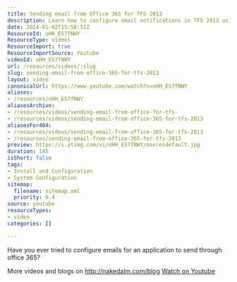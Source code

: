 ```yaml
---
title: Sending email from Office 365 for TFS 2013
description: Learn how to configure email notifications in TFS 2013 using Office 365. Enhance your app's communication effortlessly! More at nakedalm.com/blog.
date: 2014-01-02T15:58:51Z
ResourceId: oHH_ES7fNWY
ResourceType: videos
ResourceImport: true
ResourceImportSource: Youtube
videoId: oHH_ES7fNWY
url: /resources/videos/:slug
slug: sending-email-from-office-365-for-tfs-2013
layout: video
canonicalUrl: https://www.youtube.com/watch?v=oHH_ES7fNWY
aliases:
- /resources/oHH_ES7fNWY
aliasesArchive:
- /resources/videos/sending-email-from-office-for-tfs-
- /resources/videos/sending-email-from-office-365-for-tfs-2013
aliasesFor404:
- /resources/videos/sending-email-from-office-365-for-tfs-2013
- /resources/sending-email-from-office-365-for-tfs-2013
preview: https://i.ytimg.com/vi/oHH_ES7fNWY/maxresdefault.jpg
duration: 145
isShort: false
tags:
- Install and Configuration
- System Configuration
sitemap:
  filename: sitemap.xml
  priority: 0.4
source: youtube
resourceTypes:
- video
categories: []

---
```

 Have you ever tried to configure emails for an application to send through office 365?


More videos and blogs on http://nakedalm.com/blog 
 [Watch on Youtube](https://www.youtube.com/watch?v=oHH_ES7fNWY)
